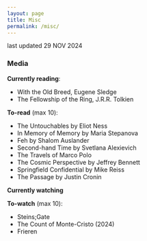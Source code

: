 ```yaml
---
layout: page
title: Misc
permalink: /misc/
---
```

last updated 29 NOV 2024

### Media
**Currently reading**:
- With the Old Breed, Eugene Sledge
- The Fellowship of the Ring, J.R.R. Tolkien
 
**To-read** (max 10):
- The Untouchables by Eliot Ness
- In Memory of Memory by Maria Stepanova
- Feh by Shalom Auslander
- Second-hand Time by Svetlana Alexievich
- The Travels of Marco Polo
- The Cosmic Perspective by Jeffrey Bennett
- Springfield Confidential by Mike Reiss
- The Passage by Justin Cronin

**Currently watching**

**To-watch** (max 10):
- Steins;Gate
- The Count of Monte-Cristo (2024)
- Frieren
